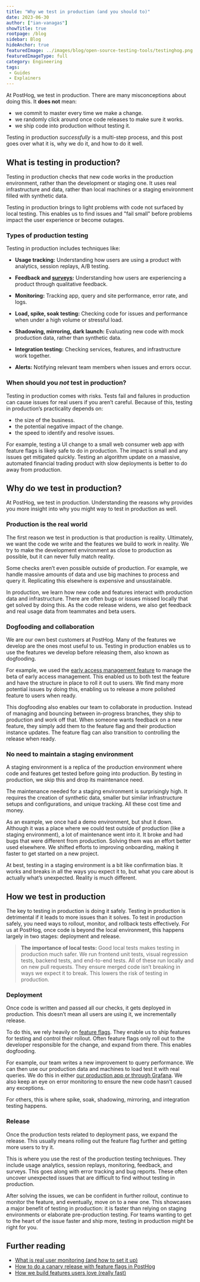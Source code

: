 ```yaml
---
title: "Why we test in production (and you should to)"
date: 2023-06-30
author: ["ian-vanagas"]
showTitle: true
rootpage: /blog
sidebar: Blog
hideAnchor: true
featuredImage: ../images/blog/open-source-testing-tools/testinghog.png
featuredImageType: full
category: Engineering
tags:
 - Guides
 - Explainers
--- 
```


At PostHog, we test in production. There are many misconceptions about doing this. It **does not** mean:

- we commit to master every time we make a change.
- we randomly click around once code releases to make sure it works.
- we ship code into production without testing it.

Testing in production *successfully* is a multi-step process, and this post goes over what it is, why we do it, and how to do it well.

## What is testing in production?

Testing in production checks that new code works in the production environment, rather than the development or staging one. It uses real infrastructure and data, rather than local machines or a staging environment filled with synthetic data.

Testing in production brings to light problems with code not surfaced by local testing. This enables us to find issues and "fail small" before problems impact the user experience or become outages.

### Types of production testing

Testing in production includes techniques like:

- **Usage tracking:** Understanding how users are using a product with analytics, session replays, A/B testing.

- **Feedback and [surveys](/docs/surveys/manual):** Understanding how users are experiencing a product through qualitative feedback.

- **Monitoring:** Tracking app, query and site performance, error rate, and logs.

- **Load, spike, soak testing:** Checking code for issues and performance when under a high volume or stressful load.

- **Shadowing, mirroring, dark launch:** Evaluating new code with mock production data, rather than synthetic data.

- **Integration testing:** Checking services, features, and infrastructure work together.

- **Alerts:** Notifying relevant team members when issues and errors occur.

### When should you _not_ test in production?

Testing in production comes with risks. Tests fail and failures in production can cause issues for real users if you aren’t careful. Because of this, testing in production’s practicality depends on:

- the size of the business.
- the potential negative impact of the change.
- the speed to identify and resolve issues.

For example, testing a UI change to a small web consumer web app with feature flags is likely safe to do in production. The impact is small and any issues get mitigated quickly. Testing an algorithm update on a massive, automated financial trading product with slow deployments is better to do away from production.

## Why do we test in production?

At PostHog, we test in production. Understanding the reasons why provides you more insight into why you might way to test in production as well.

### Production is the real world

The first reason we test in production is that production is reality. Ultimately, we want the code we write and the features we build to work in reality. We try to make the development environment as close to production as possible, but it can never fully match reality.

Some checks aren’t even possible outside of production. For example, we handle massive amounts of data and use big machines to process and query it. Replicating this elsewhere is expensive and unsustainable.

In production, we learn how new code and features interact with production data and infrastructure. There are often bugs or issues missed locally that get solved by doing this. As the code release widens, we also get feedback and real usage data from teammates and beta users.

### Dogfooding and collaboration

We are our own best customers at PostHog. Many of the features we develop are the ones most useful to us. Testing in production enables us to use the features we develop before releasing them, also known as dogfooding.

For example, we used the [early access management feature](/docs/feature-flags/early-access-feature-management) to manage the beta of early access management. This enabled us to both test the feature and have the structure in place to roll it out to users. We find many more potential issues by doing this, enabling us to release a more polished feature to users when ready.

This dogfooding also enables our team to collaborate in production. Instead of managing and bouncing between in-progress branches, they ship to production and work off that. When someone wants feedback on a new feature, they simply add them to the feature flag and their production instance updates. The feature flag can also transition to controlling the release when ready.

### No need to maintain a staging environment

A staging environment is a replica of the production environment where code and features get tested before going into production. By testing in production, we skip this and drop its maintenance need.

The maintenance needed for a staging environment is surprisingly high. It requires the creation of synthetic data, smaller but similar infrastructure setups and configurations, and unique tracking. All these cost time and money. 

As an example, we once had a demo environment, but shut it down. Although it was a place where we could test outside of production (like a staging environment), a lot of maintenance went into it. It broke and had bugs that were different from production. Solving them was an effort better used elsewhere. We shifted efforts to improving onboarding, making it faster to get started on a new project.

At best, testing in a staging environment is a bit like confirmation bias. It works and breaks in all the ways you expect it to, but what you care about is actually what’s unexpected. Reality is much different.

## How we test in production

The key to testing in production is doing it safely. Testing in production is detrimental if it leads to more issues than it solves. To test in production safely, you need ways to rollout, monitor, and rollback tests effectively. For us at PostHog, once code is beyond the local environment, this happens largely in two stages: deployment and release.

> **The importance of local tests:** Good local tests makes testing in production much safer. We run frontend unit tests, visual regression tests, backend tests, and end-to-end tests. All of these run locally and on new pull requests. They ensure merged code isn’t breaking in ways we expect it to break. This lowers the risk of testing in production.

### Deployment

Once code is written and passed all our checks, it gets deployed in production. This doesn’t mean all users are using it, we incrementally release.

To do this, we rely heavily on [feature flags](/docs/feature-flags). They enable us to ship features for testing and control their rollout. Often feature flags only roll out to the developer responsible for the change, and expand from there. This enables dogfooding.

For example, our team writes a new improvement to query performance. We can then use our production data and machines to load test it with real queries. We do this in either [our production app or through Grafana](/handbook/engineering/databases/query-performance-optimization). We also keep an eye on error monitoring to ensure the new code hasn’t caused any exceptions.

For others, this is where spike, soak, shadowing, mirroring, and integration testing happens.

### Release

Once the production tests related to deployment pass, we expand the release. This usually means rolling out the feature flag further and getting more users to try it.

This is where you use the rest of the production testing techniques. They include usage analytics, session replays, monitoring, feedback, and surveys. This goes along with error tracking and bug reports. These often uncover unexpected issues that are difficult to find without testing in production.

After solving the issues, we can be confident in further rollout, continue to monitor the feature, and eventually, move on to a new one. This showcases a major benefit of testing in production: it is faster than relying on staging environments or elaborate pre-production testing. For teams wanting to get to the heart of the issue faster and ship more, testing in production might be right for you.

## Further reading

- [What is real user monitoring (and how to set it up)](/blog/real-user-monitoring)
- [How to do a canary release with feature flags in PostHog](/tutorials/canary-release)
- [How we build features users love (really fast)](/blog/measuring-feature-success)
